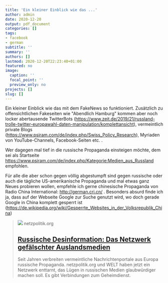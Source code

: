```yaml
---
title: 'Ein kleiner Einblick wie das ...'
author: admin
date: 2020-12-20
output: pdf_document
categories: []
tags:
- facebook
- german
subtitle: ''
summary: ''
authors: []
lastmod: 2020-12-20T22:23:40+01:00
featured: no
image:
  caption: ''
  focal_point: ''
  preview_only: no
projects: []
slug: []
---
```

Ein kleiner Einblick wie das mit dem FakeNews so funktioniert. Zusätzlich zu offensichtlichen Fakeseiten wie "Abendlich Hamburg" kommen aber noch locker abertausende TwitterBots (https://www.zeit.de/2019/21/russland-trolle-twitter-europawahl-daten-manipulation/komplettansicht), vermeintlich private Blogs (https://www.psiram.com/de/index.php/Swiss_Policy_Research), Myriaden von YouTube-Channels, Facebook-Seiten etc. . 

Wer dagegen mal tief in die russische Propaganda einsteigen möchte, dem sei als Startseite https://www.psiram.com/de/index.php/Kategorie:Medien_aus_Russland
empfohlen. 

Für alle die aber schon gegen völlig abgestumpft sind gegen russische oder auch die tägliche US-amerikanische Propaganda und mal etwas ganz Neues probieren wollen, empfehle ich gerne chinesische Propaganda von Radio China International: http://german.cri.cn/ . Besonders absurd finde ich ja, dass auf der Webseite Google zur Suche genutzt wird, wo doch gerade Google in China komplett gesperrt ist (https://de.wikipedia.org/wiki/Gesperrte_Websites_in_der_Volksrepublik_China)
> [![](https://cdn.netzpolitik.org/wp-upload/2020/12/putin.jpg)](https://netzpolitik.org/2020/russische-desinformation-das-netzwerk-gefaelschter-auslandsmedien/)
> netzpolitik.org
> ## [Russische Desinformation: Das Netzwerk gefälschter Auslandsmedien](https://netzpolitik.org/2020/russische-desinformation-das-netzwerk-gefaelschter-auslandsmedien/)
>
>Seit Jahren verbreiten vermeintliche Nachrichtenportale aus Europa russische Propaganda. netzpolitik.org und WELT haben jetzt ein Netzwerk enttarnt, das Lügen in russischen Medien glaubwürdiger machen soll. Es gibt Verbindungen zum Geheimdienst.


